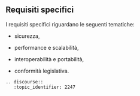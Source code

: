 ## Requisiti specifici

I requisiti specifici riguardano le seguenti tematiche:

* sicurezza,

* performance e scalabilità,

* interoperabilità e portabilità,

* conformità legislativa.

```eval_rst
.. discourse::
   :topic_identifier: 2247
```
